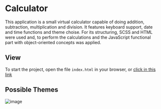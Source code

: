 # Calculator
This application is a small virtual calculator capable of doing addition, subtraction, multiplication and division. It features keyboard support, date and time functions and theme choise. For its structuring, SCSS and HTML were used and, to perform the calculations and the JavaScript functional part with object-oriented concepts was applied.

## View 

To start the project, open the file ```index.html``` in your browser, or [click in this link](https://gabrielnicolim.github.io/Calculator/)

## Possible Themes

![image](https://www.frontendmentor.io/_next/image?url=https%3A%2F%2Fres.cloudinary.com%2Fdz209s6jk%2Fimage%2Fupload%2Fv1620928771%2FChallenges%2Fvzivsem9sneurloo7qlz.jpg&w=828&q=75)
